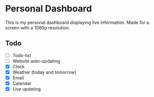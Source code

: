 # Personal Dashboard
This is my personal dashboard displaying live information. Made for a screen with a 1080p resolution.

## Todo
- [ ] Todo-list
- [ ] Website auto-updating
- [x] Clock
- [x] Weather (today and tomorrow)
- [x] Email
- [x] Calendar
- [x] Live updating
